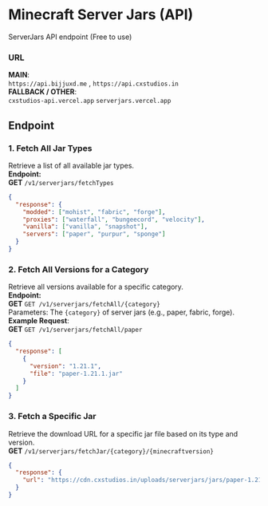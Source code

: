 # Minecraft Server Jars (API)

ServerJars API endpoint (Free to use)
### URL
**MAIN**: <br>
`https://api.bijjuxd.me` , `https://api.cxstudios.in` <br>
**FALLBACK / OTHER**: <br>
`cxstudios-api.vercel.app` `serverjars.vercel.app`
## Endpoint
### 1. Fetch All Jar Types
Retrieve a list of all available jar types. <br>
**Endpoint:** <br>
**GET** `/v1/serverjars/fetchTypes`
```json
{
  "response": {
    "modded": ["mohist", "fabric", "forge"],
    "proxies": ["waterfall", "bungeecord", "velocity"],
    "vanilla": ["vanilla", "snapshot"],
    "servers": ["paper", "purpur", "sponge"]
  }
}
```
### 2. Fetch All Versions for a Category
Retrieve all versions available for a specific category. <br>
**Endpoint:** <br>
**GET** `GET /v1/serverjars/fetchAll/{category}` <br>
Parameters: The `{category}` of server jars (e.g., paper, fabric, forge). <br>
  **Example Request**: <br>
     **GET** `GET /v1/serverjars/fetchAll/paper`
```json
{
  "response": [
    {
      "version": "1.21.1",
      "file": "paper-1.21.1.jar"
    }
  ]
}
```
### 3. Fetch a Specific Jar
Retrieve the download URL for a specific jar file based on its type and version. <br>
**GET** `/v1/serverjars/fetchJar/{category}/{minecraftversion}`
```json
{
  "response": {
    "url": "https://cdn.cxstudios.in/uploads/serverjars/jars/paper-1.21.jar"
  }
}
```

